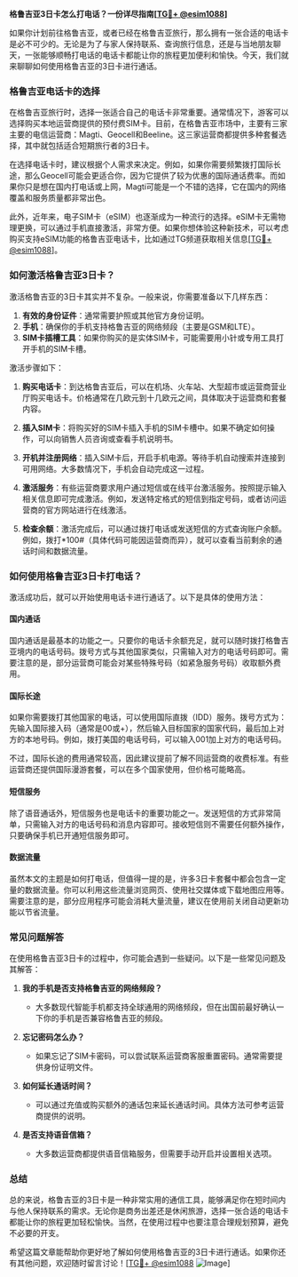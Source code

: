 **格鲁吉亚3日卡怎么打电话？一份详尽指南[[TG💪+ @esim1088](https://t.me/s/esim1088)]**

如果你计划前往格鲁吉亚，或者已经在格鲁吉亚旅行，那么拥有一张合适的电话卡是必不可少的。无论是为了与家人保持联系、查询旅行信息，还是与当地朋友聊天，一张能够顺畅打电话的电话卡都能让你的旅程更加便利和愉快。今天，我们就来聊聊如何使用格鲁吉亚的3日卡进行通话。

### 格鲁吉亚电话卡的选择

在格鲁吉亚旅行时，选择一张适合自己的电话卡非常重要。通常情况下，游客可以选择购买本地运营商提供的预付费SIM卡。目前，在格鲁吉亚市场中，主要有三家主要的电信运营商：Magti、Geocell和Beeline。这三家运营商都提供多种套餐选择，其中就包括适合短期旅行者的3日卡。

在选择电话卡时，建议根据个人需求来决定。例如，如果你需要频繁拨打国际长途，那么Geocell可能会更适合你，因为它提供了较为优惠的国际通话费率。而如果你只是想在国内打电话或上网，Magti可能是一个不错的选择，它在国内的网络覆盖和服务质量都非常出色。

此外，近年来，电子SIM卡（eSIM）也逐渐成为一种流行的选择。eSIM卡无需物理更换，可以通过手机直接激活，非常方便。如果你想体验这种新技术，可以考虑购买支持eSIM功能的格鲁吉亚电话卡，比如通过TG频道获取相关信息[[TG💪+ @esim1088](https://t.me/s/esim1088)]。

### 如何激活格鲁吉亚3日卡？

激活格鲁吉亚的3日卡其实并不复杂。一般来说，你需要准备以下几样东西：

1. **有效的身份证件**：通常需要护照或其他官方身份证明。
2. **手机**：确保你的手机支持格鲁吉亚的网络频段（主要是GSM和LTE）。
3. **SIM卡插槽工具**：如果你购买的是实体SIM卡，可能需要用小针或专用工具打开手机的SIM卡槽。

激活步骤如下：

1. **购买电话卡**：到达格鲁吉亚后，可以在机场、火车站、大型超市或运营商营业厅购买电话卡。价格通常在几欧元到十几欧元之间，具体取决于运营商和套餐内容。
   
2. **插入SIM卡**：将购买好的SIM卡插入手机的SIM卡槽中。如果不确定如何操作，可以向销售人员咨询或查看手机说明书。

3. **开机并注册网络**：插入SIM卡后，开启手机电源。等待手机自动搜索并连接到可用网络。大多数情况下，手机会自动完成这一过程。

4. **激活服务**：有些运营商要求用户通过短信或在线平台激活服务。按照提示输入相关信息即可完成激活。例如，发送特定格式的短信到指定号码，或者访问运营商的官方网站进行在线激活。

5. **检查余额**：激活完成后，可以通过拨打电话或发送短信的方式查询账户余额。例如，拨打*100#（具体代码可能因运营商而异），就可以查看当前剩余的通话时间和数据流量。

### 如何使用格鲁吉亚3日卡打电话？

激活成功后，就可以开始使用电话卡进行通话了。以下是具体的使用方法：

#### 国内通话

国内通话是最基本的功能之一。只要你的电话卡余额充足，就可以随时拨打格鲁吉亚境内的电话号码。拨号方式与其他国家类似，只需输入对方的电话号码即可。需要注意的是，部分运营商可能会对某些特殊号码（如紧急服务号码）收取额外费用。

#### 国际长途

如果你需要拨打其他国家的电话，可以使用国际直拨（IDD）服务。拨号方式为：先输入国际接入码（通常是00或+），然后输入目标国家的国家代码，最后加上对方的本地号码。例如，拨打美国的电话号码，可以输入001加上对方的电话号码。

不过，国际长途的费用通常较高，因此建议提前了解不同运营商的收费标准。有些运营商还提供国际漫游套餐，可以在多个国家使用，但价格可能略高。

#### 短信服务

除了语音通话外，短信服务也是电话卡的重要功能之一。发送短信的方式非常简单，只需输入对方的电话号码和消息内容即可。接收短信则不需要任何额外操作，只要确保手机已开通短信服务即可。

#### 数据流量

虽然本文的主题是如何打电话，但值得一提的是，许多3日卡套餐中都会包含一定量的数据流量。你可以利用这些流量浏览网页、使用社交媒体或下载地图应用等。需要注意的是，部分应用程序可能会消耗大量流量，建议在使用前关闭自动更新功能以节省流量。

### 常见问题解答

在使用格鲁吉亚3日卡的过程中，你可能会遇到一些疑问。以下是一些常见问题及其解答：

1. **我的手机是否支持格鲁吉亚的网络频段？**
   - 大多数现代智能手机都支持全球通用的网络频段，但在出国前最好确认一下你的手机是否兼容格鲁吉亚的频段。

2. **忘记密码怎么办？**
   - 如果忘记了SIM卡密码，可以尝试联系运营商客服重置密码。通常需要提供身份证明文件。

3. **如何延长通话时间？**
   - 可以通过充值或购买额外的通话包来延长通话时间。具体方法可参考运营商提供的说明。

4. **是否支持语音信箱？**
   - 大多数运营商都提供语音信箱服务，但需要手动开启并设置相关选项。

### 总结

总的来说，格鲁吉亚的3日卡是一种非常实用的通信工具，能够满足你在短时间内与他人保持联系的需求。无论你是商务出差还是休闲旅游，选择一张合适的电话卡都能让你的旅程更加轻松愉快。当然，在使用过程中也要注意合理规划预算，避免不必要的开支。

希望这篇文章能帮助你更好地了解如何使用格鲁吉亚的3日卡进行通话。如果你还有其他问题，欢迎随时留言讨论！[[TG💪+ @esim1088](https://t.me/s/esim1088) ![Image](https://i.postimg.cc/4NQfJmqS/Snipaste-2025-05-13-00-14-12.png)]